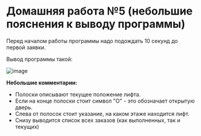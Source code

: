 # Домашняя работа №5 (небольшие пояснения к выводу программы)
Перед началом работы программы надо подождать 10 секунд до первой заявки.

Вывод программы такой:

![image](https://github.com/user-attachments/assets/b20de3d0-8e92-435a-8ae8-50df9061346e)

**Небольшие комментарии:**
- Полоски описывают текущее положение лифта.
- Если на конце полоски стоит символ "О" - это обозначает открытую дверь. 
- Слева от полосок стоит указание, на каком этаже находится лифт.
- Снизу выводится список всех заказов (как выполненных, так и текущих)
